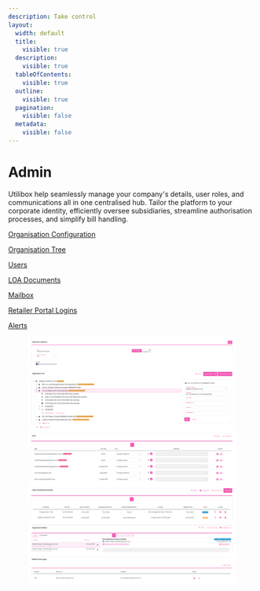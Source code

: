 ```yaml
---
description: Take control
layout:
  width: default
  title:
    visible: true
  description:
    visible: true
  tableOfContents:
    visible: true
  outline:
    visible: true
  pagination:
    visible: false
  metadata:
    visible: false
---
```


# Admin

Utilibox help seamlessly manage your company's details, user roles, and communications all in one centralised hub. Tailor the platform to your corporate identity, efficiently oversee subsidiaries, streamline authorisation processes, and simplify bill handling.

<a href="organisation-configuration.md" class="button secondary" data-icon="gears">Organisation Configuration</a>

<a href="organisation-tree.md" class="button secondary" data-icon="list-tree">Organisation Tree</a>

<a href="users/" class="button secondary" data-icon="users-gear">Users</a>

<a href="loa-documents/" class="button secondary" data-icon="file-shield">LOA Documents</a>

<a href="mailbox/" class="button secondary" data-icon="mailbox-flag-up">Mailbox</a>

<a href="retailer-portal-logins.md" class="button secondary" data-icon="right-to-bracket">Retailer Portal Logins</a>

<a href="alerts.md" class="button secondary" data-icon="circle-exclamation">Alerts</a>

<div align="left"><figure><img src="../../.gitbook/assets/Admin.png" alt=""><figcaption></figcaption></figure></div>
